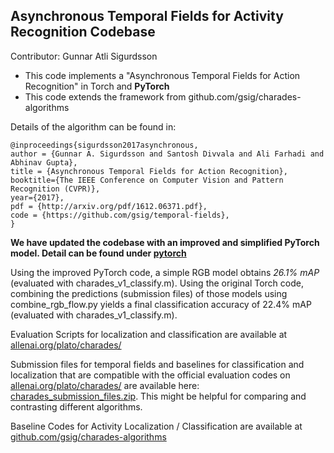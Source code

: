 ## Asynchronous Temporal Fields for Activity Recognition Codebase

Contributor: Gunnar Atli Sigurdsson

* This code implements a "Asynchronous Temporal Fields for Action Recognition" in Torch and **PyTorch**
* This code extends the framework from github.com/gsig/charades-algorithms

Details of the algorithm can be found in:
```
@inproceedings{sigurdsson2017asynchronous,
author = {Gunnar A. Sigurdsson and Santosh Divvala and Ali Farhadi and Abhinav Gupta},
title = {Asynchronous Temporal Fields for Action Recognition},
booktitle={The IEEE Conference on Computer Vision and Pattern Recognition (CVPR)},
year={2017},
pdf = {http://arxiv.org/pdf/1612.06371.pdf},
code = {https://github.com/gsig/temporal-fields},
}
```

**We have updated the codebase with an improved and simplified PyTorch model. Detail can be found under [pytorch](pytorch/)**

Using the improved PyTorch code, a simple RGB model obtains *26.1% mAP* (evaluated with charades_v1_classify.m).
Using the original Torch code, combining the predictions (submission files) of those models using combine_rgb_flow.py
yields a final classification accuracy of 22.4% mAP (evaluated with charades_v1_classify.m).

Evaluation Scripts for localization and classification are available at [allenai.org/plato/charades/](http://allenai.org/plato/charades/)

Submission files for temporal fields and baselines for classification and localization that are compatible with the official evaluation codes on [allenai.org/plato/charades/](http://allenai.org/plato/charades/) are available here: [charades_submission_files.zip](https://www.dropbox.com/s/aw55dauebl87sth/charades_submission_files.zip?dl=1). This might be helpful for comparing and contrasting different algorithms.

Baseline Codes for Activity Localization / Classification are available at [github.com/gsig/charades-algorithms](https://github.com/gsig/charades-algorithms)


